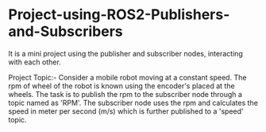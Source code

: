# Project-using-ROS2-Publishers-and-Subscribers
It is a mini project using the publisher and subscriber nodes, interacting with each other.   

Project Topic:- Consider a mobile robot moving at a constant speed. The rpm of wheel of the robot is known using the encoder's placed at the wheels. The task is to publish the rpm to the subscriber node through a topic named as 'RPM'. The subscriber node uses the rpm and calculates the speed in meter per second (m/s) which is further published to a 'speed' topic. 
